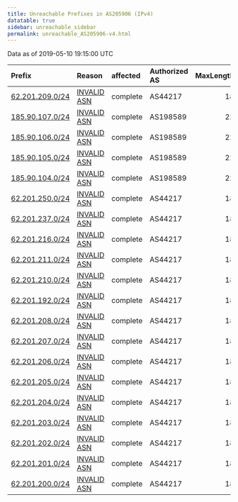 ```yaml
---
title: Unreachable Prefixes in AS205906 (IPv4)
datatable: true
sidebar: unreachable_sidebar
permalink: unreachable_AS205906-v4.html
---
```


Data as of 2019-05-10 19:15:00 UTC


<div class="datatable-begin"></div>

| Prefix                                                   | Reason                                                                                                  | affected   | Authorized AS   |   MaxLength | Anchor                                         |   unreachable /24s |
|:---------------------------------------------------------|:--------------------------------------------------------------------------------------------------------|:-----------|:----------------|------------:|:-----------------------------------------------|-------------------:|
| [62.201.209.0/24](https://stat.ripe.net/62.201.209.0/24) | [INVALID ASN](https://rpki-validator.ripe.net/announcement-preview?asn=AS205906&prefix=62.201.209.0/24) | complete   | AS44217         |          18 | [RIPE](unreachable_RIPE_NCC_RPKI_Root-v4.html) |                  1 |
| [185.90.107.0/24](https://stat.ripe.net/185.90.107.0/24) | [INVALID ASN](https://rpki-validator.ripe.net/announcement-preview?asn=AS205906&prefix=185.90.107.0/24) | complete   | AS198589        |          22 | [RIPE](unreachable_RIPE_NCC_RPKI_Root-v4.html) |                  1 |
| [185.90.106.0/24](https://stat.ripe.net/185.90.106.0/24) | [INVALID ASN](https://rpki-validator.ripe.net/announcement-preview?asn=AS205906&prefix=185.90.106.0/24) | complete   | AS198589        |          22 | [RIPE](unreachable_RIPE_NCC_RPKI_Root-v4.html) |                  1 |
| [185.90.105.0/24](https://stat.ripe.net/185.90.105.0/24) | [INVALID ASN](https://rpki-validator.ripe.net/announcement-preview?asn=AS205906&prefix=185.90.105.0/24) | complete   | AS198589        |          22 | [RIPE](unreachable_RIPE_NCC_RPKI_Root-v4.html) |                  1 |
| [185.90.104.0/24](https://stat.ripe.net/185.90.104.0/24) | [INVALID ASN](https://rpki-validator.ripe.net/announcement-preview?asn=AS205906&prefix=185.90.104.0/24) | complete   | AS198589        |          22 | [RIPE](unreachable_RIPE_NCC_RPKI_Root-v4.html) |                  1 |
| [62.201.250.0/24](https://stat.ripe.net/62.201.250.0/24) | [INVALID ASN](https://rpki-validator.ripe.net/announcement-preview?asn=AS205906&prefix=62.201.250.0/24) | complete   | AS44217         |          18 | [RIPE](unreachable_RIPE_NCC_RPKI_Root-v4.html) |                  1 |
| [62.201.237.0/24](https://stat.ripe.net/62.201.237.0/24) | [INVALID ASN](https://rpki-validator.ripe.net/announcement-preview?asn=AS205906&prefix=62.201.237.0/24) | complete   | AS44217         |          18 | [RIPE](unreachable_RIPE_NCC_RPKI_Root-v4.html) |                  1 |
| [62.201.216.0/24](https://stat.ripe.net/62.201.216.0/24) | [INVALID ASN](https://rpki-validator.ripe.net/announcement-preview?asn=AS205906&prefix=62.201.216.0/24) | complete   | AS44217         |          18 | [RIPE](unreachable_RIPE_NCC_RPKI_Root-v4.html) |                  1 |
| [62.201.211.0/24](https://stat.ripe.net/62.201.211.0/24) | [INVALID ASN](https://rpki-validator.ripe.net/announcement-preview?asn=AS205906&prefix=62.201.211.0/24) | complete   | AS44217         |          18 | [RIPE](unreachable_RIPE_NCC_RPKI_Root-v4.html) |                  1 |
| [62.201.210.0/24](https://stat.ripe.net/62.201.210.0/24) | [INVALID ASN](https://rpki-validator.ripe.net/announcement-preview?asn=AS205906&prefix=62.201.210.0/24) | complete   | AS44217         |          18 | [RIPE](unreachable_RIPE_NCC_RPKI_Root-v4.html) |                  1 |
| [62.201.192.0/24](https://stat.ripe.net/62.201.192.0/24) | [INVALID ASN](https://rpki-validator.ripe.net/announcement-preview?asn=AS205906&prefix=62.201.192.0/24) | complete   | AS44217         |          18 | [RIPE](unreachable_RIPE_NCC_RPKI_Root-v4.html) |                  1 |
| [62.201.208.0/24](https://stat.ripe.net/62.201.208.0/24) | [INVALID ASN](https://rpki-validator.ripe.net/announcement-preview?asn=AS205906&prefix=62.201.208.0/24) | complete   | AS44217         |          18 | [RIPE](unreachable_RIPE_NCC_RPKI_Root-v4.html) |                  1 |
| [62.201.207.0/24](https://stat.ripe.net/62.201.207.0/24) | [INVALID ASN](https://rpki-validator.ripe.net/announcement-preview?asn=AS205906&prefix=62.201.207.0/24) | complete   | AS44217         |          18 | [RIPE](unreachable_RIPE_NCC_RPKI_Root-v4.html) |                  1 |
| [62.201.206.0/24](https://stat.ripe.net/62.201.206.0/24) | [INVALID ASN](https://rpki-validator.ripe.net/announcement-preview?asn=AS205906&prefix=62.201.206.0/24) | complete   | AS44217         |          18 | [RIPE](unreachable_RIPE_NCC_RPKI_Root-v4.html) |                  1 |
| [62.201.205.0/24](https://stat.ripe.net/62.201.205.0/24) | [INVALID ASN](https://rpki-validator.ripe.net/announcement-preview?asn=AS205906&prefix=62.201.205.0/24) | complete   | AS44217         |          18 | [RIPE](unreachable_RIPE_NCC_RPKI_Root-v4.html) |                  1 |
| [62.201.204.0/24](https://stat.ripe.net/62.201.204.0/24) | [INVALID ASN](https://rpki-validator.ripe.net/announcement-preview?asn=AS205906&prefix=62.201.204.0/24) | complete   | AS44217         |          18 | [RIPE](unreachable_RIPE_NCC_RPKI_Root-v4.html) |                  1 |
| [62.201.203.0/24](https://stat.ripe.net/62.201.203.0/24) | [INVALID ASN](https://rpki-validator.ripe.net/announcement-preview?asn=AS205906&prefix=62.201.203.0/24) | complete   | AS44217         |          18 | [RIPE](unreachable_RIPE_NCC_RPKI_Root-v4.html) |                  1 |
| [62.201.202.0/24](https://stat.ripe.net/62.201.202.0/24) | [INVALID ASN](https://rpki-validator.ripe.net/announcement-preview?asn=AS205906&prefix=62.201.202.0/24) | complete   | AS44217         |          18 | [RIPE](unreachable_RIPE_NCC_RPKI_Root-v4.html) |                  1 |
| [62.201.201.0/24](https://stat.ripe.net/62.201.201.0/24) | [INVALID ASN](https://rpki-validator.ripe.net/announcement-preview?asn=AS205906&prefix=62.201.201.0/24) | complete   | AS44217         |          18 | [RIPE](unreachable_RIPE_NCC_RPKI_Root-v4.html) |                  1 |
| [62.201.200.0/24](https://stat.ripe.net/62.201.200.0/24) | [INVALID ASN](https://rpki-validator.ripe.net/announcement-preview?asn=AS205906&prefix=62.201.200.0/24) | complete   | AS44217         |          18 | [RIPE](unreachable_RIPE_NCC_RPKI_Root-v4.html) |                  1 |

<div class="datatable-end"></div>